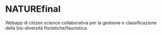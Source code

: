 # NATUREfinal
Webapp di citizen science collaborativa per la gestione e classificazione della bio-diversità floristiche/faunistica.
